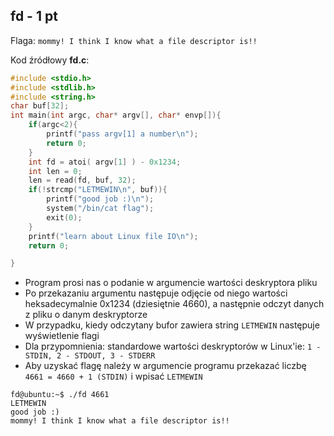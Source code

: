 ## fd - 1 pt ##

Flaga: `mommy! I think I know what a file descriptor is!!`

Kod źródłowy **fd.c**:

```c
#include <stdio.h>
#include <stdlib.h>
#include <string.h>
char buf[32];
int main(int argc, char* argv[], char* envp[]){
	if(argc<2){
		printf("pass argv[1] a number\n");
		return 0;
	}
	int fd = atoi( argv[1] ) - 0x1234;
	int len = 0;
	len = read(fd, buf, 32);
	if(!strcmp("LETMEWIN\n", buf)){
		printf("good job :)\n");
		system("/bin/cat flag");
		exit(0);
	}
	printf("learn about Linux file IO\n");
	return 0;

}
```
* Program prosi nas o podanie w argumencie wartości deskryptora pliku
* Po przekazaniu argumentu następuje odjęcie od niego wartości heksadecymalnie 0x1234 (dziesiętnie 4660), a następnie odczyt danych z pliku o danym deskryptorze
* W przypadku, kiedy odczytany bufor zawiera string `LETMEWIN` następuje wyświetlenie flagi
* Dla przypomnienia: standardowe wartości deskryptorów w Linux'ie: `1 - STDIN, 2 - STDOUT, 3 - STDERR`
* Aby uzyskać flagę należy w argumencie programu przekazać liczbę `4661 = 4660 + 1 (STDIN)` i wpisać `LETMEWIN`

```
fd@ubuntu:~$ ./fd 4661
LETMEWIN
good job :)
mommy! I think I know what a file descriptor is!!
```
